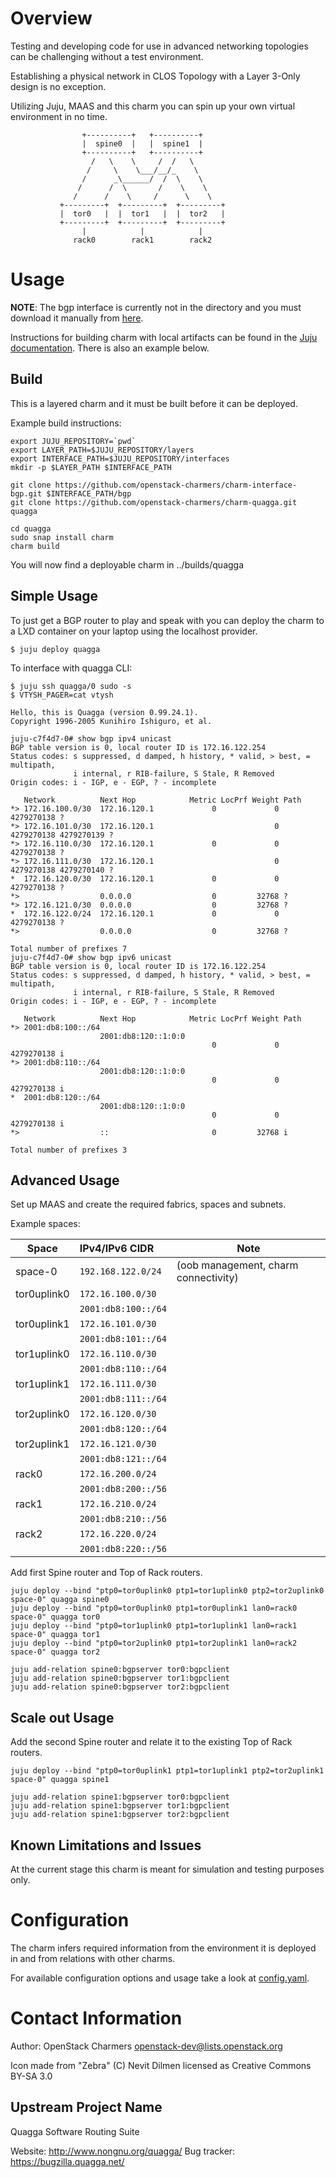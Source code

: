 # Overview
Testing and developing code for use in advanced networking topologies can be
challenging without a test environment.

Establishing a physical network in CLOS Topology with a Layer 3-Only design
is no exception.

Utilizing Juju, MAAS and this charm you can spin up your own virtual
environment in no time.

                    +----------+   +----------+
                    |  spine0  |   |  spine1  |
                    +----------+   +----------+
                      /   \    \     /  /   \
                     /     \    \___/__/_    \
                    /      _\______/  /  \    \
                   /      /  \       /    \    \
                  /      /    \     /      \    \
               +---------+  +---------+  +---------+
               |  tor0   |  |  tor1   |  |  tor2   |
               +---------+  +---------+  +---------+
                    |            |            |
                  rack0        rack1        rack2

# Usage
__NOTE__:
The bgp interface is currently not in the directory and you must download it
manually from [here](https://github.com/openstack-charmers/charm-interface-bgp).

Instructions for building charm with local artifacts can be found in the
[Juju documentation](https://jujucharms.com/docs/devel/developer-layers-interfaces#creating-an-interface-layer). There is also an example below.


## Build
This is a layered charm and it must be built before it can be deployed.

Example build instructions:

    export JUJU_REPOSITORY=`pwd`
    export LAYER_PATH=$JUJU_REPOSITORY/layers
    export INTERFACE_PATH=$JUJU_REPOSITORY/interfaces
    mkdir -p $LAYER_PATH $INTERFACE_PATH
    
    git clone https://github.com/openstack-charmers/charm-interface-bgp.git $INTERFACE_PATH/bgp
    git clone https://github.com/openstack-charmers/charm-quagga.git quagga
    
    cd quagga
    sudo snap install charm
    charm build

You will now find a deployable charm in ../builds/quagga


## Simple Usage
To just get a BGP router to play and speak with you can deploy the charm to a
LXD container on your laptop using the localhost provider.

    $ juju deploy quagga

To interface with quagga CLI:

    $ juju ssh quagga/0 sudo -s
    $ VTYSH_PAGER=cat vtysh
    
    Hello, this is Quagga (version 0.99.24.1).
    Copyright 1996-2005 Kunihiro Ishiguro, et al.
    
    juju-c7f4d7-0# show bgp ipv4 unicast
    BGP table version is 0, local router ID is 172.16.122.254
    Status codes: s suppressed, d damped, h history, * valid, > best, = multipath,
                  i internal, r RIB-failure, S Stale, R Removed
    Origin codes: i - IGP, e - EGP, ? - incomplete
    
       Network          Next Hop            Metric LocPrf Weight Path
    *> 172.16.100.0/30  172.16.120.1             0             0 4279270138 ?
    *> 172.16.101.0/30  172.16.120.1                           0 4279270138 4279270139 ?
    *> 172.16.110.0/30  172.16.120.1             0             0 4279270138 ?
    *> 172.16.111.0/30  172.16.120.1                           0 4279270138 4279270140 ?
    *  172.16.120.0/30  172.16.120.1             0             0 4279270138 ?
    *>                  0.0.0.0                  0         32768 ?
    *> 172.16.121.0/30  0.0.0.0                  0         32768 ?
    *  172.16.122.0/24  172.16.120.1             0             0 4279270138 ?
    *>                  0.0.0.0                  0         32768 ?
    
    Total number of prefixes 7
    juju-c7f4d7-0# show bgp ipv6 unicast
    BGP table version is 0, local router ID is 172.16.122.254
    Status codes: s suppressed, d damped, h history, * valid, > best, = multipath,
                  i internal, r RIB-failure, S Stale, R Removed
    Origin codes: i - IGP, e - EGP, ? - incomplete
    
       Network          Next Hop            Metric LocPrf Weight Path
    *> 2001:db8:100::/64
                        2001:db8:120::1:0:0
                                                 0             0 4279270138 i
    *> 2001:db8:110::/64
                        2001:db8:120::1:0:0
                                                 0             0 4279270138 i
    *  2001:db8:120::/64
                        2001:db8:120::1:0:0
                                                 0             0 4279270138 i
    *>                  ::                       0         32768 i
    
    Total number of prefixes 3


## Advanced Usage
Set up MAAS and create the required fabrics, spaces and subnets.

Example spaces:

|     Space     |   IPv4/IPv6 CIDR    |                 Note                 |
| ------------- | :------------------ | ------------------------------------ |
| space-0       | `192.168.122.0/24`  | (oob management, charm connectivity) |
| tor0uplink0   | `172.16.100.0/30`   |                                      |
|               | `2001:db8:100::/64` |                                      |
| tor0uplink1   | `172.16.101.0/30`   |                                      |
|               | `2001:db8:101::/64` |                                      |
| tor1uplink0   | `172.16.110.0/30`   |                                      |
|               | `2001:db8:110::/64` |                                      |
| tor1uplink1   | `172.16.111.0/30`   |                                      |
|               | `2001:db8:111::/64` |                                      |
| tor2uplink0   | `172.16.120.0/30`   |                                      |
|               | `2001:db8:120::/64` |                                      |
| tor2uplink1   | `172.16.121.0/30`   |                                      |
|               | `2001:db8:121::/64` |                                      |
| rack0         | `172.16.200.0/24`   |                                      |
|               | `2001:db8:200::/56` |                                      |
| rack1         | `172.16.210.0/24`   |                                      |
|               | `2001:db8:210::/56` |                                      |
| rack2         | `172.16.220.0/24`   |                                      |
|               | `2001:db8:220::/56` |                                      |


Add first Spine router and Top of Rack routers.

    juju deploy --bind "ptp0=tor0uplink0 ptp1=tor1uplink0 ptp2=tor2uplink0 space-0" quagga spine0
    juju deploy --bind "ptp0=tor0uplink0 ptp1=tor0uplink1 lan0=rack0 space-0" quagga tor0
    juju deploy --bind "ptp0=tor1uplink0 ptp1=tor1uplink1 lan0=rack1 space-0" quagga tor1
    juju deploy --bind "ptp0=tor2uplink0 ptp1=tor2uplink1 lan0=rack2 space-0" quagga tor2

    juju add-relation spine0:bgpserver tor0:bgpclient
    juju add-relation spine0:bgpserver tor1:bgpclient
    juju add-relation spine0:bgpserver tor2:bgpclient


## Scale out Usage
Add the second Spine router and relate it to the existing Top of Rack routers.

    juju deploy --bind "ptp0=tor0uplink1 ptp1=tor1uplink1 ptp2=tor2uplink1 space-0" quagga spine1

    juju add-relation spine1:bgpserver tor0:bgpclient
    juju add-relation spine1:bgpserver tor1:bgpclient
    juju add-relation spine1:bgpserver tor2:bgpclient


## Known Limitations and Issues
At the current stage this charm is meant for simulation and testing purposes only.


# Configuration
The charm infers required information from the environment it is deployed in
and from relations with other charms.

For available configuration options and usage take a look at [config.yaml](config.yaml).


# Contact Information
Author: OpenStack Charmers <openstack-dev@lists.openstack.org>

Icon made from "Zebra" (C) Nevit Dilmen licensed as Creative Commons BY-SA 3.0


## Upstream Project Name
Quagga Software Routing Suite

Website: http://www.nongnu.org/quagga/
Bug tracker: https://bugzilla.quagga.net/
